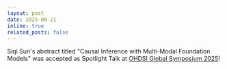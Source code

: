 ```yaml
---
layout: post
date: 2025-08-21
inline: true
related_posts: false
---
```


Siqi Sun's abstract titled "Causal Inference with Multi-Modal Foundation Models" was accepted as Spotlight Talk at [OHDSI Global Symposium 2025](https://www.ohdsi.org/ohdsi2025/)!
